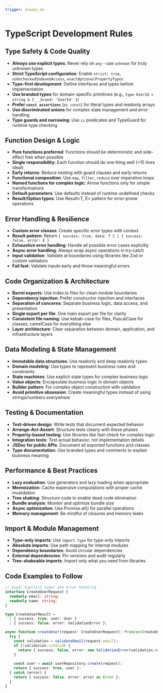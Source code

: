 ```yaml
---
trigger: always_on
---
```


# TypeScript Development Rules

## Type Safety & Code Quality
- **Always use explicit types**: Never rely on `any` - use `unknown` for truly unknown types
- **Strict TypeScript configuration**: Enable `strict: true`, `noUncheckedIndexedAccess`, `exactOptionalPropertyTypes`
- **Type-first development**: Define interfaces and types before implementation
- **Use branded types** for domain-specific primitives (e.g., `type UserId = string & { __brand: 'UserId' }`)
- **Prefer `const assertions`** (`as const`) for literal types and readonly arrays
- **Use discriminated unions** for complex state management and error handling
- **Type guards and narrowing**: Use `is` predicates and TypeGuard for runtime type checking

## Function Design & Logic
- **Pure functions preferred**: Functions should be deterministic and side-effect free when possible
- **Single responsibility**: Each function should do one thing well (<15 lines ideal)
- **Early returns**: Reduce nesting with guard clauses and early returns
- **Functional composition**: Use `map`, `filter`, `reduce` over imperative loops
- **Named functions for complex logic**: Arrow functions only for simple transformations
- **Default parameters**: Use defaults instead of runtime undefined checks
- **Result/Option types**: Use Result<T, E> pattern for error-prone operations

## Error Handling & Resilience
- **Custom error classes**: Create specific error types with context
- **Result pattern**: Return `{ success: true, data: T } | { success: false, error: E }`
- **Exhaustive error handling**: Handle all possible error cases explicitly
- **Async error handling**: Always wrap async operations in try-catch
- **Input validation**: Validate at boundaries using libraries like Zod or custom validators
- **Fail fast**: Validate inputs early and throw meaningful errors

## Code Organization & Architecture
- **Barrel exports**: Use index.ts files for clean module boundaries
- **Dependency injection**: Prefer constructor injection and interfaces
- **Separation of concerns**: Separate business logic, data access, and presentation
- **Single export per file**: One main export per file for clarity
- **Consistent file naming**: Use kebab-case for files, PascalCase for classes, camelCase for everything else
- **Layer architecture**: Clear separation between domain, application, and infrastructure layers

## Data Modeling & State Management
- **Immutable data structures**: Use readonly and deep readonly types
- **Domain modeling**: Use types to represent business rules and constraints
- **State machines**: Use explicit state types for complex business logic
- **Value objects**: Encapsulate business logic in domain objects
- **Builder pattern**: For complex object construction with validation
- **Avoid primitive obsession**: Create meaningful types instead of using strings/numbers everywhere

## Testing & Documentation
- **Test-driven design**: Write tests that document expected behavior
- **Arrange-Act-Assert**: Structure tests clearly with these phases
- **Property-based testing**: Use libraries like fast-check for complex logic
- **Integration tests**: Test actual behavior, not implementation details
- **JSDoc for public APIs**: Document all exported functions and classes
- **Type documentation**: Use branded types and comments to explain business meaning

## Performance & Best Practices
- **Lazy evaluation**: Use generators and lazy loading when appropriate
- **Memoization**: Cache expensive computations with proper cache invalidation
- **Tree shaking**: Structure code to enable dead code elimination
- **Bundle analysis**: Monitor and optimize bundle size
- **Async optimization**: Use Promise.all() for parallel operations
- **Memory management**: Be mindful of closures and memory leaks

## Import & Module Management
- **Type-only imports**: Use `import type` for type-only imports
- **Absolute imports**: Use path mapping for internal modules
- **Dependency boundaries**: Avoid circular dependencies
- **External dependencies**: Pin versions and audit regularly
- **Tree-shakeable imports**: Import only what you need from libraries

## Code Examples to Follow
```typescript
// Good: Explicit types and error handling
interface CreateUserRequest {
  readonly email: string;
  readonly name: string;
}

type CreateUserResult = 
  | { success: true; user: User }
  | { success: false; error: ValidationError };

async function createUser(request: CreateUserRequest): Promise<CreateUserResult> {
  try {
    const validation = validateEmail(request.email);
    if (!validation.isValid) {
      return { success: false, error: new ValidationError(validation.message) };
    }
    
    const user = await userRepository.create(request);
    return { success: true, user };
  } catch (error) {
    return { success: false, error: error as Error };
  }
}
```